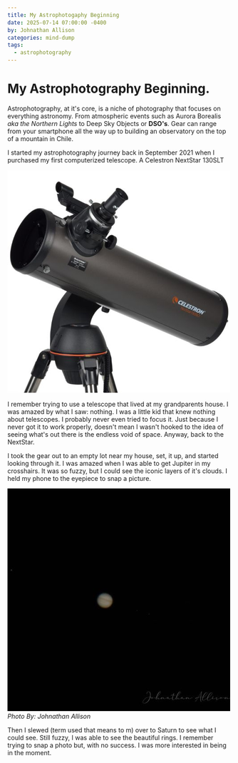 ```yaml
---
title: My Astrophotogaphy Beginning
date: 2025-07-14 07:00:00 -0400
by: Johnathan Allison
categories: mind-dump
tags:
  - astrophotography
---
```

# My Astrophotography Beginning. 

Astrophotography, at it's core, is a niche of photography that focuses on everything astronomy. From atmospheric events such as Aurora Borealis *aka the Northern Lights* to Deep Sky Objects or **DSO's**. Gear can range from your smartphone all the way up to building an observatory on the top of a mountain in Chile. 

I started my astrophotography journey back in September 2021 when I purchased my first computerized telescope. A Celestron NextStar 130SLT

![NextStar_130slt](assets/photos/Astro-beginning/31145_nexstar_130slt_computerized_telescope_1.jpg)

I remember trying to use a telescope that lived at my grandparents house. I was amazed by what I saw: nothing. I was a little kid that knew nothing about telescopes. I probably never even tried to focus it. Just because I never got it to work properly, doesn't mean I wasn't hooked to the idea of seeing what's out there is the endless void of space. Anyway, back to the NextStar.

I took the gear out to an empty lot near my house, set, it up, and started looking through it. I was amazed when I was able to get Jupiter in my crosshairs. It was so fuzzy, but I could see the iconic layers of it's clouds. I held my phone to the eyepiece to snap a picture. 

![Jupiter](assets/photos/Astro-beginning/jup.jpg)
*Photo By: Johnathan Allison*

Then I slewed (term used that means to m) over to Saturn to see what I could see. Still fuzzy, I was able to see the beautiful rings. I remember trying to snap a photo but, with no success. I was more interested in being in the moment. 





